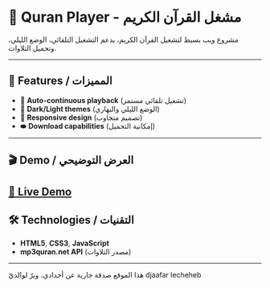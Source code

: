 # 🕌 Quran Player - مشغل القرآن الكريم

مشروع ويب بسيط لتشغيل القرآن الكريم، يدعم التشغيل التلقائي، الوضع الليلي، وتحميل التلاوات.

---

## 📌 Features / المميزات

- 🔄 **Auto-continuous playback** (تشغيل تلقائي مستمر)
- 🌙 **Dark/Light themes** (الوضع الليلي والنهاري)
- 📱 **Responsive design** (تصميم متجاوب)
- ⬬ **Download capabilities** (إمكانية التحميل)

---

## 🎬 Demo / العرض التوضيحي

[🔗 Live Demo]( https://salah-eddine-program.github.io/The-Reciters-Library_V_0.3/ )  
---

## 🛠 Technologies / التقنيات

- **HTML5**, **CSS3**, **JavaScript**
- **mp3quran.net API** (مصدر التلاوات)

---


هذا الموقع صدقة جارية عن أجدادي، وبرّ لوالديّ
djaafar lecheheb 